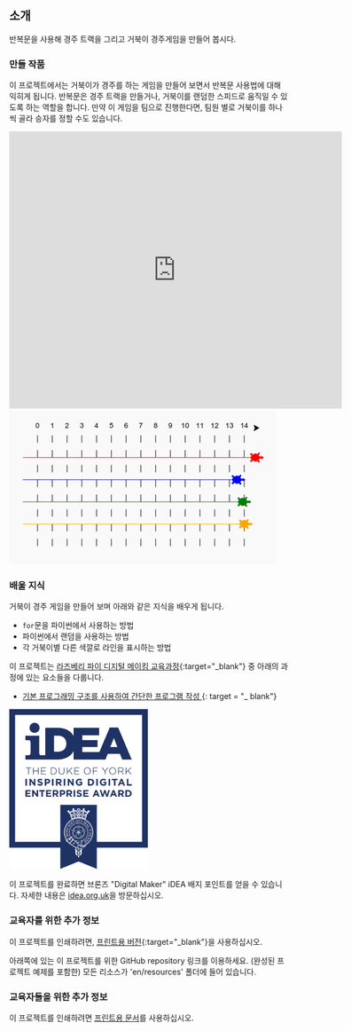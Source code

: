 ## 소개

반복문을 사용해 경주 트랙을 그리고 거북이 경주게임을 만들어 봅시다.

### 만들 작품

이 프로젝트에서는 거북이가 경주를 하는 게임을 만들어 보면서 반복문 사용법에 대해 익히게 됩니다. 반복문은 경주 트랙을 만들거나, 거북이를 랜덤한 스피드로 움직일 수 있도록 하는 역할을 합니다. 만약 이 게임을 팀으로 진행한다면, 팀원 별로 거북이를 하나씩 골라 승자를 정할 수도 있습니다.

<div class="trinket">
  <iframe src="https://trinket.io/embed/python/9339862606?outputOnly=true&start=result" width="600" height="500" frameborder="0" marginwidth="0" marginheight="0" allowfullscreen>
  </iframe>
  <img src="images/race-finished.png">
</div>

### 배울 지식

거북이 경주 게임을 만들어 보며 아래와 같은 지식을 배우게 됩니다.

+ `for`문을 파이썬에서 사용하는 방법
+ 파이썬에서 랜덤을 사용하는 방법
+ 각 거북이별 다른 색깔로 라인을 표시하는 방법

이 프로젝트는 [라즈베리 파이 디지털 메이킹 교육과정](http://rpf.io/curriculum){:target="_blank"} 중 아래의 과정에 있는 요소들을 다룹니다.

+ [ 기본 프로그래밍 구조를 사용하여 간단한 프로그램 작성 ](https://www.raspberrypi.org/curriculum/programming/creator/) {: target = "_ blank"}

![iDEA](images/idea.png)

이 프로젝트를 완료하면 브론즈 "Digital Maker" iDEA 배지 포인트를 얻을 수 있습니다. 자세한 내용은 [idea.org.uk](https://idea.org.uk)을 방문하십시오.

### 교육자를 위한 추가 정보

이 프로젝트를 인쇄하려면, [프린트용 버전](https://projects.raspberrypi.org/en/projects/turtle-race/print){:target="_blank"}을 사용하십시오.

아래쪽에 있는 이 프로젝트를 위한 GitHub repository 링크를 이용하세요. (완성된 프로젝트 예제를 포함한) 모든 리소스가 'en/resources' 폴더에 들어 있습니다.

### 교육자들을 위한 추가 정보

이 프로젝트를 인쇄하려면 [프린트용 문서](https://projects.raspberry-pi.org/en/projects/turtle-race/print)를 사용하십시오.